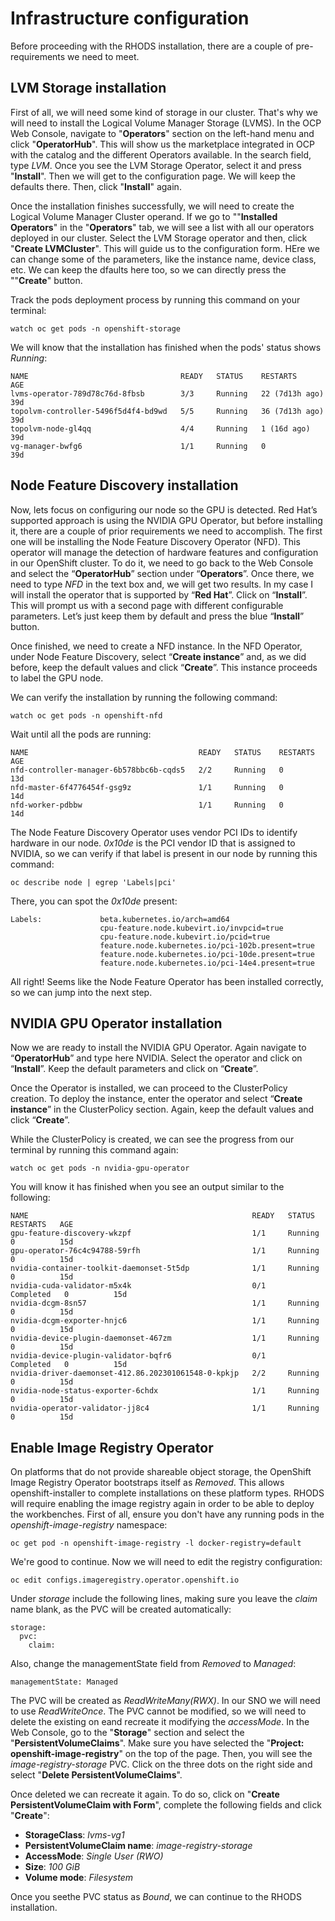 # Infrastructure configuration
Before proceeding with the RHODS installation, there are a couple of pre-requirements we need to meet. 

## LVM Storage installation
First of all, we will need some kind of storage in our cluster. That's why we will need to install the Logical Volume Manager Storage (LVMS). In the OCP Web Console, navigate to "**Operators**" section on the left-hand menu and click "**OperatorHub**". This will show us the marketplace integrated in OCP with the catalog and the different Operators available. In the search field, type *LVM*. Once you see the LVM Storage Operator, select it and press "**Install**". Then we will get to the configuration page. We will keep the defaults there. Then, click "**Install**" again. 

Once the installation finishes successfully, we will need to create the Logical Volume Manager Cluster operand. If we go to ""**Installed Operators**" in the "**Operators**" tab, we will see a list with all our operators deployed in our cluster. Select the LVM Storage operator and then, click "**Create LVMCluster**". This will guide us to the configuration form. HEre we can change some of the parameters, like the instance name, device class, etc. We can keep the dfaults here too, so we can directly press the ""**Create**" button.

Track the pods deployment process by running this command on your terminal:
```
watch oc get pods -n openshift-storage
```
We will know that the installation has finished when the pods' status shows *Running*:
```
NAME                                  READY   STATUS    RESTARTS         AGE
lvms-operator-789d78c76d-8fbsb        3/3     Running   22 (7d13h ago)   39d
topolvm-controller-5496f5d4f4-bd9wd   5/5     Running   36 (7d13h ago)   39d
topolvm-node-gl4qq                    4/4     Running   1 (16d ago)      39d
vg-manager-bwfg6                      1/1     Running   0                39d
```

## Node Feature Discovery installation
Now, lets focus on configuring our node so the GPU is detected. Red Hat’s supported approach is using the NVIDIA GPU Operator, but before installing it, there are a couple of prior requirements we need to accomplish. The first one will be installing the Node Feature Discovery Operator (NFD). This operator will manage the detection of hardware features and configuration in our OpenShift cluster. To do it, we need to go back to the Web Console and select the “**OperatorHub**” section under “**Operators**”. Once there, we need to type *NFD* in the text box and, we will get two results. In my case I will install the operator that is supported by “**Red Hat**”. Click on “**Install**”. This will prompt us with a second page with different configurable parameters. Let’s just keep them by default and press the blue “**Install**” button. 

Once finished, we need to create a NFD instance. In the NFD Operator, under Node Feature Discovery, select “**Create instance**” and, as we did before, keep the default values and click “**Create**”. This instance proceeds to label the GPU node.

We can verify the installation by running the following command:
```
watch oc get pods -n openshift-nfd
```
Wait until all the pods are running:
```
NAME                                      READY   STATUS    RESTARTS	  AGE
nfd-controller-manager-6b578bbc6b-cqds5   2/2     Running   0             13d
nfd-master-6f4776454f-gsg9z               1/1     Running   0             14d
nfd-worker-pdbbw                          1/1     Running   0             14d
```

The Node Feature Discovery Operator uses vendor PCI IDs to identify hardware in our node. *0x10de* is the PCI vendor ID that is assigned to NVIDIA, so we can verify if that label is present in our node by running this command: 
```
oc describe node | egrep 'Labels|pci'
```

There, you can spot the *0x10de* present:
```
Labels:             beta.kubernetes.io/arch=amd64
                    cpu-feature.node.kubevirt.io/invpcid=true
                    cpu-feature.node.kubevirt.io/pcid=true
                    feature.node.kubernetes.io/pci-102b.present=true
                    feature.node.kubernetes.io/pci-10de.present=true
                    feature.node.kubernetes.io/pci-14e4.present=true
```

All right! Seems like the Node Feature Operator has been installed correctly, so we can jump into the next step.

## NVIDIA GPU Operator installation
Now we are ready to install the NVIDIA GPU Operator. Again navigate to “**OperatorHub**” and type here NVIDIA. Select the operator and click on “**Install**”. Keep the default parameters and click on “**Create**”.

Once the Operator is installed, we can proceed to the ClusterPolicy creation. To deploy the instance, enter the operator and select “**Create instance**” in the ClusterPolicy section. Again, keep the default values and click “**Create**”.

While the ClusterPolicy is created, we can see the progress from our terminal by running this command again:
```
watch oc get pods -n nvidia-gpu-operator
```
You will know it has finished when you see an output similar to the following:
```
NAME                                                  READY   STATUS	  RESTARTS   AGE
gpu-feature-discovery-wkzpf                           1/1     Running     0          15d
gpu-operator-76c4c94788-59rfh                         1/1     Running     0          15d
nvidia-container-toolkit-daemonset-5t5dp              1/1     Running     0          15d
nvidia-cuda-validator-m5x4k                           0/1     Completed   0          15d
nvidia-dcgm-8sn57                                     1/1     Running     0          15d
nvidia-dcgm-exporter-hnjc6                            1/1     Running     0          15d
nvidia-device-plugin-daemonset-467zm                  1/1     Running     0          15d
nvidia-device-plugin-validator-bqfr6                  0/1     Completed   0          15d
nvidia-driver-daemonset-412.86.202301061548-0-kpkjp   2/2     Running     0          15d
nvidia-node-status-exporter-6chdx                     1/1     Running     0          15d
nvidia-operator-validator-jj8c4                       1/1     Running     0          15d
```

## Enable Image Registry Operator
On platforms that do not provide shareable object storage, the OpenShift Image Registry Operator bootstraps itself as *Removed*. This allows openshift-installer to complete installations on these platform types. RHODS will require enabling the image registry again in order to be able to deploy the workbenches. First of all, ensure you don't have any running pods in the *openshift-image-registry* namespace:
```
oc get pod -n openshift-image-registry -l docker-registry=default
```

We're good to continue. Now we will need to edit the registry configuration: 
```
oc edit configs.imageregistry.operator.openshift.io
```

Under *storage* include the following lines, making sure you leave the *claim* name blank, as the PVC will be created automatically:
```
storage:
  pvc:
    claim:
```

Also, change the managementState field from *Removed* to *Managed*:
```
managementState: Managed
```

The PVC will be created as *ReadWriteMany(RWX)*. In our SNO we will need to use *ReadWriteOnce*. The PVC cannot be modified, so we will need to delete the existing on eand recreate it modifying the *accessMode*. In the Web Console, go to the "**Storage**" section and select the "**PersistentVolumeClaims**". Make sure you have selected the "**Project: openshift-image-registry**" on the top of the page. Then, you will see the *image-registry-storage* PVC. Click on the three dots on the right side and select "**Delete PersistentVolumeClaims**". 

Once deleted we can recreate it again. To do so, click on "**Create PersistentVolumeClaim with Form**", complete the following fields and click "**Create**":
- **StorageClass**: *lvms-vg1*
- **PersistentVolumeClaim name**: *image-registry-storage*
- **AccessMode**: *Single User (RWO)*
- **Size**: *100 GiB*
- **Volume mode**: *Filesystem*

Once you seethe PVC status as *Bound*, we can continue to the RHODS installation.
